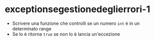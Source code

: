 # exceptionsegestionedeglierrori-1
- Scrivere una funzione che controlli se un numero `int` è in un determinato range
- Se lo è ritorna `true` se non lo è lancia un'eccezione
